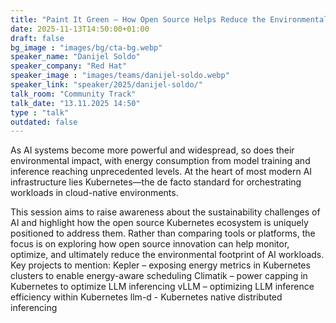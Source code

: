 ```yaml
---
title: "Paint It Green – How Open Source Helps Reduce the Environmental Impact of AI 🇬🇧"
date: 2025-11-13T14:50:00+01:00
draft: false
bg_image : "images/bg/cta-bg.webp"
speaker_name: "Danijel Soldo"
speaker_company: "Red Hat"
speaker_image : "images/teams/danijel-soldo.webp"
speaker_link: "speaker/2025/danijel-soldo/"
talk_room: "Community Track"
talk_date: "13.11.2025 14:50"
type : "talk"
outdated: false
---
```


As AI systems become more powerful and widespread, so does their environmental impact, with energy consumption from model training and inference reaching unprecedented levels. At the heart of most modern AI infrastructure lies Kubernetes—the de facto standard for orchestrating workloads in cloud-native environments.

This session aims to raise awareness about the sustainability challenges of AI and highlight how the open source Kubernetes ecosystem is uniquely positioned to address them. Rather than comparing tools or platforms, the focus is on exploring how open source innovation can help monitor, optimize, and ultimately reduce the environmental footprint of AI workloads.
Key projects to mention:
Kepler – exposing energy metrics in Kubernetes clusters to enable energy-aware scheduling
Climatik – power capping in Kubernetes to optimize LLM inferencing
vLLM – optimizing LLM inference efficiency within Kubernetes
llm-d - Kubernetes native distributed inferencing
